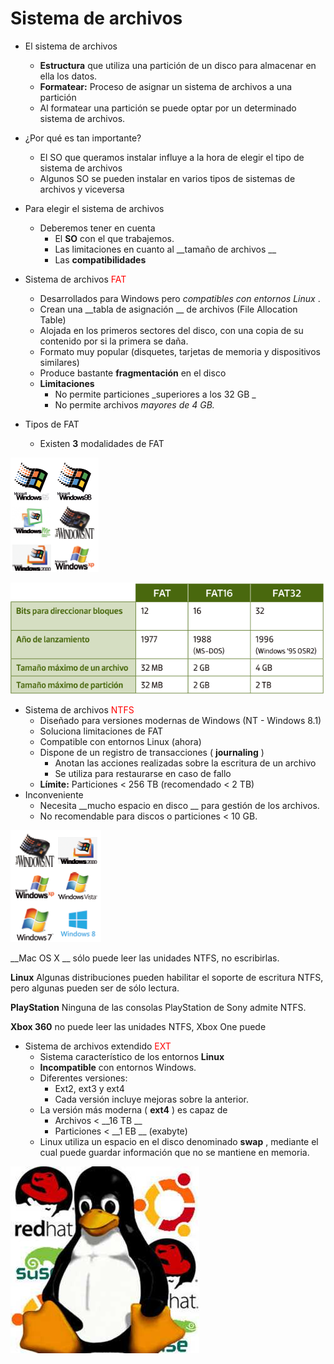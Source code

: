 # Sistema de archivos

* El sistema de archivos
  * __Estructura__  que utiliza una partición de un disco para almacenar en ella los datos\.
  * __Formatear:__  Proceso de asignar un sistema de archivos a una partición
  * Al formatear una partición se puede optar por un determinado sistema de archivos\.
* ¿Por qué es tan importante?
  * El SO que queramos instalar influye a la hora de elegir el tipo de sistema de archivos
  * Algunos SO se pueden instalar en varios tipos de sistemas de archivos y viceversa
* Para elegir el sistema de archivos
  * Deberemos tener en cuenta
    * El  __SO__  con el que trabajemos\.
    * Las limitaciones en cuanto al  __tamaño de archivos __
    * Las  __compatibilidades__

* Sistema de archivos  <span style="color:#FF0000">FAT</span>
  * Desarrollados para Windows pero  _compatibles con entornos Linux_ \.
  * Crean una  __tabla de asignación __ de archivos \(File Allocation Table\)
  * Alojada en los primeros sectores del disco, con una copia de su contenido por si la primera se daña\.
  * Formato muy popular \(disquetes, tarjetas de memoria y dispositivos similares\)
  * Produce bastante  __fragmentación__  en el disco
  * __Limitaciones__
    * No permite particiones  _superiores a los 32 GB _
    * No permite archivos  _mayores de 4 GB\._
* Tipos de FAT
  * Existen  __3__  modalidades de FAT

![](img/Discos%2C_particiones_y_sistemas_de_archivo_-_teoria10.png)

![](img/Discos%2C_particiones_y_sistemas_de_archivo_-_teoria11.png)

* Sistema de archivos  <span style="color:#FF0000">NTFS</span>
  * Diseñado para versiones modernas de Windows \(NT \- Windows 8\.1\)
  * Soluciona limitaciones de FAT
  * Compatible con entornos Linux \(ahora\)
  * Dispone de un registro de transacciones \( __journaling__ \)
    * Anotan las acciones realizadas sobre la escritura de un archivo
    * Se utiliza para restaurarse en caso de fallo
  * __Límite:__  Particiones < 256 TB \(recomendado < 2 TB\)
* Inconveniente
  * Necesita  __mucho espacio en disco __ para gestión de los archivos\.
  * No recomendable para discos o particiones < 10 GB\.

![](img/Discos%2C_particiones_y_sistemas_de_archivo_-_teoria12.png)

__Mac OS X __ sólo puede leer las unidades NTFS, no escribirlas\.

__Linux__  Algunas distribuciones pueden habilitar el soporte de escritura NTFS, pero algunas pueden ser de sólo lectura\.

__PlayStation__  Ninguna de las consolas PlayStation de Sony admite NTFS\.

__Xbox 360__  no puede leer las unidades NTFS, Xbox One puede

* Sistema de archivos extendido  <span style="color:#FF0000">EXT</span>
  * Sistema característico de los entornos  __Linux__
  * __Incompatible__  con entornos Windows\.
  * Diferentes versiones:
    * Ext2, ext3 y ext4
    * Cada versión incluye mejoras sobre la anterior\.
  * La versión más moderna \( __ext4__ \) es capaz de
    * Archivos <  __16 TB __
    * Particiones <  __1 EB __ \(exabyte\)
  * Linux utiliza un espacio en el disco denominado  __swap__ , mediante el cual puede guardar información que no se mantiene en memoria\.

![](img/Discos%2C_particiones_y_sistemas_de_archivo_-_teoria13.jpg)
